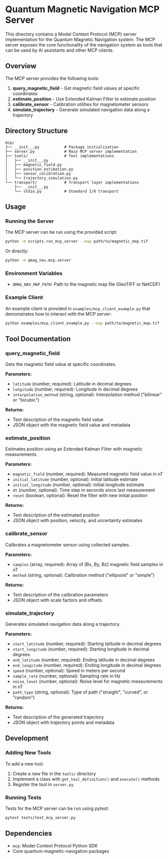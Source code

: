 # Quantum Magnetic Navigation MCP Server

This directory contains a Model Context Protocol (MCP) server implementation for the Quantum Magnetic Navigation system. The MCP server exposes the core functionality of the navigation system as tools that can be used by AI assistants and other MCP clients.

## Overview

The MCP server provides the following tools:

1. **query_magnetic_field** - Get magnetic field values at specific coordinates
2. **estimate_position** - Use Extended Kalman Filter to estimate position
3. **calibrate_sensor** - Calibration utilities for magnetometer sensors
4. **simulate_trajectory** - Generate simulated navigation data along a trajectory

## Directory Structure

```
mcp/
├── __init__.py           # Package initialization
├── server.py             # Main MCP server implementation
├── tools/                # Tool implementations
│   ├── __init__.py
│   ├── magnetic_field.py
│   ├── position_estimation.py
│   ├── sensor_calibration.py
│   └── trajectory_simulation.py
└── transport/            # Transport layer implementations
    ├── __init__.py
    └── stdio.py          # Standard I/O transport
```

## Usage

### Running the Server

The MCP server can be run using the provided script:

```bash
python -m scripts.run_mcp_server --map path/to/magnetic_map.tif
```

Or directly:

```bash
python -m qmag_nav.mcp.server
```

### Environment Variables

- `QMAG_NAV_MAP_PATH`: Path to the magnetic map file (GeoTIFF or NetCDF)

### Example Client

An example client is provided in `examples/mcp_client_example.py` that demonstrates how to interact with the MCP server:

```bash
python examples/mcp_client_example.py --map path/to/magnetic_map.tif
```

## Tool Documentation

### query_magnetic_field

Gets the magnetic field value at specific coordinates.

**Parameters:**
- `latitude` (number, required): Latitude in decimal degrees
- `longitude` (number, required): Longitude in decimal degrees
- `interpolation_method` (string, optional): Interpolation method ("bilinear" or "bicubic")

**Returns:**
- Text description of the magnetic field value
- JSON object with the magnetic field value and metadata

### estimate_position

Estimates position using an Extended Kalman Filter with magnetic measurements.

**Parameters:**
- `magnetic_field` (number, required): Measured magnetic field value in nT
- `initial_latitude` (number, optional): Initial latitude estimate
- `initial_longitude` (number, optional): Initial longitude estimate
- `dt` (number, optional): Time step in seconds since last measurement
- `reset` (boolean, optional): Reset the filter with new initial position

**Returns:**
- Text description of the estimated position
- JSON object with position, velocity, and uncertainty estimates

### calibrate_sensor

Calibrates a magnetometer sensor using collected samples.

**Parameters:**
- `samples` (array, required): Array of [Bx, By, Bz] magnetic field samples in nT
- `method` (string, optional): Calibration method ("ellipsoid" or "simple")

**Returns:**
- Text description of the calibration parameters
- JSON object with scale factors and offsets

### simulate_trajectory

Generates simulated navigation data along a trajectory.

**Parameters:**
- `start_latitude` (number, required): Starting latitude in decimal degrees
- `start_longitude` (number, required): Starting longitude in decimal degrees
- `end_latitude` (number, required): Ending latitude in decimal degrees
- `end_longitude` (number, required): Ending longitude in decimal degrees
- `speed` (number, optional): Speed in meters per second
- `sample_rate` (number, optional): Sampling rate in Hz
- `noise_level` (number, optional): Noise level for magnetic measurements in nT
- `path_type` (string, optional): Type of path ("straight", "curved", or "random")

**Returns:**
- Text description of the generated trajectory
- JSON object with trajectory points and metadata

## Development

### Adding New Tools

To add a new tool:

1. Create a new file in the `tools/` directory
2. Implement a class with `get_tool_definition()` and `execute()` methods
3. Register the tool in `server.py`

### Running Tests

Tests for the MCP server can be run using pytest:

```bash
pytest tests/test_mcp_server.py
```

## Dependencies

- `mcp`: Model Context Protocol Python SDK
- Core quantum-magnetic-navigation packages
